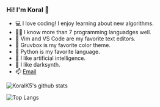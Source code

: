 ### Hi! I'm Koral 👋

- 💻 I love coding! I enjoy learning about new algorithms.
- 👨‍💻 I know more than 7 programming languadges well.
- 📜 Vim and VS Code are my favorite text editors.
- 🎨 Gruvbox is my favorite color theme.
- 🐍 Python is my favorite language.
- 🧠 I like artificial intelligence.
- 🎵 I like darksynth.
- 📫 [Email](kulacoglukoral@gmail.com)

![KoralK5's github stats](https://github-readme-stats.vercel.app/api?username=KoralK5&show_icons=true&theme=gruvbox)

![Top Langs](https://github-readme-stats.vercel.app/api/top-langs/?username=KoralK5&show_icons=true&theme=gruvbox)
